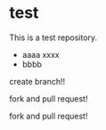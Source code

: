 test
====

This is a test repository.

- aaaa xxxx
- bbbb


create branch!!


fork and pull request!

fork and pull request!
